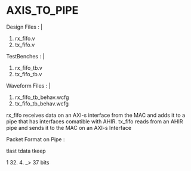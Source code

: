 # AXIS_TO_PIPE
Design Files : 
|
  1. rx_fifo.v
  2. tx_fifo.v


TestBenches : 
|
  1. rx_fifo_tb.v
  2. tx_fifo_tb.v

Waveform Files : 
|
  1. rx_fifo_tb_behav.wcfg
  2. tx_fifo_tb_behav.wcfg


rx_fifo receives data on an AXI-s interface from the MAC and adds it to a pipe that has interfaces comatible with AHIR.
tx_fifo reads from an AHIR pipe and sends it to the MAC on an AXI-s Interface


Packet Format on Pipe : 

tlast tdata tkeep 

  1    32.    4.    _> 37 bits
